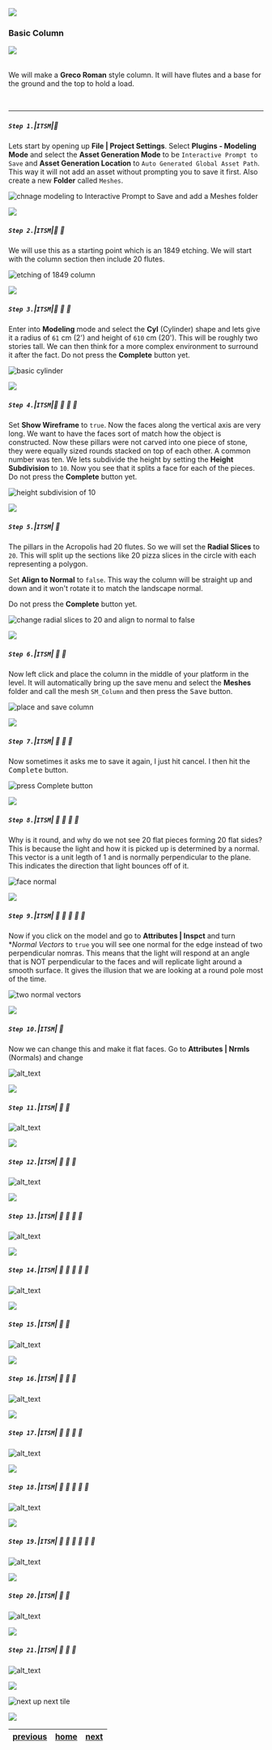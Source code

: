 ![](../images/line3.png)
### Basic Column

![](../images/line3.png)

<img src="https://via.placeholder.com/1000x4/45D7CA/45D7CA" alt="drawing" height="4px"/>

We will make a **Greco Roman** style column.  It will have flutes and a base for the ground and the top to hold a load.

<br>

---


##### `Step 1.`\|`ITSM`|:small_blue_diamond:

Lets start by opening up **File | Project Settings**.  Select **Plugins - Modeling Mode** and select the **Asset Generation Mode** to be `Interactive Prompt to Save` and **Asset Generation Location** to `Auto Generated Global Asset Path`.  This way it will not add an asset without prompting you to save it first.  Also create a new **Folder** called `Meshes`.

![chnage modeling to Interactive Prompt to Save and add a Meshes folder](images/modelingSettings.png)

![](../images/line2.png)

##### `Step 2.`\|`ITSM`|:small_blue_diamond: :small_blue_diamond: 

We will use this as a starting point which is an 1849 etching. We will start with the column section then include 20 flutes.

![etching of 1849 column](images/columns.png)

![](../images/line2.png)

##### `Step 3.`\|`ITSM`|:small_blue_diamond: :small_blue_diamond: :small_blue_diamond:

Enter into **Modeling** mode and select the **Cyl** (Cylinder) shape and lets give it a radius of `61` cm (2') and height of `610` cm (20'). This will be roughly two stories tall.  We can then think for a more complex environment to surround it after the fact. Do not press the **Complete** button yet.

![basic cylinder](images/basicCilendar.png)

![](../images/line2.png)

##### `Step 4.`\|`ITSM`|:small_blue_diamond: :small_blue_diamond: :small_blue_diamond: :small_blue_diamond:

Set **Show Wireframe** to `true`.  Now the faces along the vertical axis are very long.  We want to have the faces sort of match how the object is constructed.  Now these pillars were not carved into one piece of stone, they were equally sized rounds stacked on top of each other.  A common number was ten.  We lets subdivide the height by setting the **Height Subdivision** to `10`.  Now you see that it splits a face for each of the pieces. Do not press the **Complete** button yet.



![height subdivision of 10](images/TenCylinders.png)

![](../images/line2.png)

##### `Step 5.`\|`ITSM`| :small_orange_diamond:

The pillars in the Acropolis had 20 flutes.  So we will set the **Radial Slices** to `20`.  This will split up the sections like 20 pizza slices in the circle with each representing a polygon.

Set **Align to Normal** to `false`. This way the column will be straight up and down and it won't rotate it to match the landscape normal.

Do not press the **Complete** button yet.

![change radial slices to 20 and align to normal to false](images/twentyRadials.png)

![](../images/line2.png)

##### `Step 6.`\|`ITSM`| :small_orange_diamond: :small_blue_diamond:

Now left click and place the column in the middle of your platform in the level. It will automatically bring up the save menu and select the **Meshes** folder and call the mesh `SM_Column` and then press the <kbd>Save</kbd> button.

![place and save column](images/saveColumn.png)

![](../images/line2.png)

##### `Step 7.`\|`ITSM`| :small_orange_diamond: :small_blue_diamond: :small_blue_diamond:

Now sometimes it asks me to save it again, I just hit cancel.  I then hit the <kbd>Complete</kbd> button. 

![press Complete button](images/complete.png)

![](../images/line2.png)

##### `Step 8.`\|`ITSM`| :small_orange_diamond: :small_blue_diamond: :small_blue_diamond: :small_blue_diamond:

Why is it round, and why do we not see 20 flat pieces forming 20 flat sides?  This is because the light and how it is picked up is determined by a normal.  This vector is a unit legth of 1 and is normally perpendicular to the plane.  This indicates the direction that light bounces off of it.

![face normal](images/normal.png)

![](../images/line2.png)

##### `Step 9.`\|`ITSM`| :small_orange_diamond: :small_blue_diamond: :small_blue_diamond: :small_blue_diamond: :small_blue_diamond:

Now if you click on the model and go to **Attributes | Inspct** and turn **Normal Vectors* to `true` you will see one normal for the edge instead of two perpendicular nomras.  This means that the light will respond at an angle that is NOT perpendicular to the faces and will replicate light around a smooth surface. It gives the illusion that we are looking at a round pole most of the time.  

![two normal vectors](images/normalRound.png)

![](../images/line2.png)

##### `Step 10.`\|`ITSM`| :large_blue_diamond:

Now we can change this and make it flat faces.  Go to **Attributes | Nrmls** (Normals) and change 

![alt_text](images/changeAngle.png)

![](../images/line2.png)

##### `Step 11.`\|`ITSM`| :large_blue_diamond: :small_blue_diamond: 

![alt_text](images/.png)

![](../images/line2.png)


##### `Step 12.`\|`ITSM`| :large_blue_diamond: :small_blue_diamond: :small_blue_diamond: 

![alt_text](images/.png)

![](../images/line2.png)

##### `Step 13.`\|`ITSM`| :large_blue_diamond: :small_blue_diamond: :small_blue_diamond:  :small_blue_diamond: 

![alt_text](images/.png)

![](../images/line2.png)

##### `Step 14.`\|`ITSM`| :large_blue_diamond: :small_blue_diamond: :small_blue_diamond: :small_blue_diamond:  :small_blue_diamond: 

![alt_text](images/.png)

![](../images/line2.png)

##### `Step 15.`\|`ITSM`| :large_blue_diamond: :small_orange_diamond: 

![alt_text](images/.png)

![](../images/line2.png)

##### `Step 16.`\|`ITSM`| :large_blue_diamond: :small_orange_diamond:   :small_blue_diamond: 

![alt_text](images/.png)

![](../images/line2.png)

##### `Step 17.`\|`ITSM`| :large_blue_diamond: :small_orange_diamond: :small_blue_diamond: :small_blue_diamond:

![alt_text](images/.png)

![](../images/line2.png)

##### `Step 18.`\|`ITSM`| :large_blue_diamond: :small_orange_diamond: :small_blue_diamond: :small_blue_diamond: :small_blue_diamond:

![alt_text](images/.png)

![](../images/line2.png)

##### `Step 19.`\|`ITSM`| :large_blue_diamond: :small_orange_diamond: :small_blue_diamond: :small_blue_diamond: :small_blue_diamond: :small_blue_diamond:

![alt_text](images/.png)

![](../images/line2.png)

##### `Step 20.`\|`ITSM`| :large_blue_diamond: :large_blue_diamond:

![alt_text](images/.png)

![](../images/line2.png)

##### `Step 21.`\|`ITSM`| :large_blue_diamond: :large_blue_diamond: :small_blue_diamond:

![alt_text](images/.png)


![](../images/line.png)

<!-- <img src="https://via.placeholder.com/1000x100/45D7CA/000000/?text=Next Up - ADD NEXT TITLE"> -->
![next up next tile](images/banner.png)

![](../images/line.png)

| [previous](../)| [home](../README.md#user-content-ue4-static-meshes) | [next](../)|
|---|---|---|
